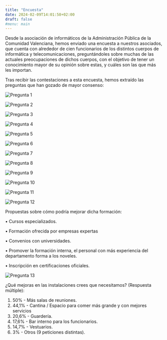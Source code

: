 ```yaml
---
title: "Encuesta"
date: 2024-02-09T14:01:58+02:00
draft: false
#menu: main
---
```


Desde la asociación de informáticos de la Administración Pública de la Comunidad Valenciana, hemos enviado una encuesta a nuestros asociados, que cuenta con alrededor de cien funcionarios de los distintos cuerpos de informática y telecomunicaciones, preguntándoles sobre muchas de las actuales preocupaciones de dichos cuerpos, con el objetivo de tener un conocimiento mayor de su opinión sobre estas, y cuáles son las que más les importan.  
  
Tras recibir las contestaciones a esta encuesta, hemos extraído las preguntas que han gozado de mayor consenso:

![Pregunta 1](/../docs/imagenes/pregunta1.png)

![Pregunta 2](/../docs/imagenes/pregunta2.png)

![Pregunta 3](/../docs/imagenes/pregunta3.png)

![Pregunta 4](/../docs/imagenes/pregunta4.png)

![Pregunta 5](/../docs/imagenes/pregunta5.png)

![Pregunta 6](/../docs/imagenes/pregunta6.png)

![Pregunta 7](/../docs/imagenes/pregunta7.png)

![Pregunta 8](/../docs/imagenes/pregunta8.png)

![Pregunta 9](/../docs/imagenes/pregunta9.png)

![Pregunta 10](/../docs/imagenes/pregunta10.png)

![Pregunta 11](/../docs/imagenes/pregunta11.png)

![Pregunta 12](/../docs/imagenes/pregunta12.png)

Propuestas sobre cómo podría mejorar dicha formación:

• Cursos especializados.

• Formación ofrecida por empresas expertas

• Convenios con universidades.

• Promover la formación interna, el personal con más experiencia del departamento forma a los noveles.

• Inscripción en certificaciones oficiales.

![Pregunta 13](/../docs/imagenes/pregunta13.png)

¿Qué mejoras en las instalaciones crees que necesitamos? (Respuesta múltiple):
1. 50% - Más salas de reuniones.
2. 44,1% - Cantina / Espacio para comer más grande y con mejores servicios
3. 20,6% - Guardería.
4. 17,6% - Bar interno para los funcionarios.
5. 14,7% - Vestuarios.
6. 3% - Otros (9 peticiones distintas).
